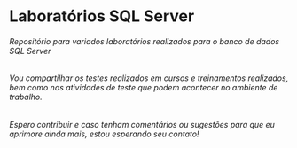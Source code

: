 # Laboratórios SQL Server 

###### Repositório para variados laboratórios realizados para o banco de dados SQL Server

###### Vou compartilhar os testes realizados em cursos e treinamentos realizados, bem como nas atividades de teste que podem acontecer no ambiente de trabalho. 

###### Espero contribuir e caso tenham comentários ou sugestões para que eu aprimore ainda mais, estou esperando seu contato!
